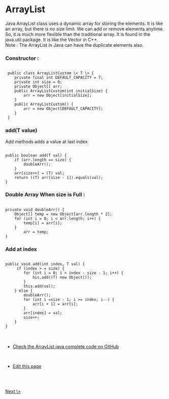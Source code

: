 <h1 className="mh1">ArrayList</h1>
<p>Java ArrayList class uses a dynamic array for storing the elements. It is like an array, but there is no size limit. We can add or remove elements anytime.
 So, it is much more flexible than the traditional array. It is found in the java.util package. It is like the Vector in C++.

<br/>
Note : The ArrayList in Java can have the duplicate elements also.
</p>
<h3 className="mh3">Constructor : </h3>
<code>
 public class ArrayListCustom \< T \> {
    private final int DEFAULT_CAPACITY = 7;
    private int size = 0;
    private Object[] arr;
    public ArrayListCustom(int initialSize) {
        arr = new Object[initialSize];
    }
    public ArrayListCustom() {
        arr = new Object[DEFAULT_CAPACITY];
    }
 }
</code>

<h3 className="mh3">add(T value) </h3>
<p>Add methods adds a value at last index</p>
<code>
public boolean add(T val) {
    if (arr.length == size) {
        doubleArr();
    }
    arr[size++] = (T) val;
    return ((T) arr[size - 1]).equals(val);
}
</code>
<h3 className="mh3">Double Array When size is Full : </h3>
<code>
private void doubleArr() {
    Object[] temp = new Object[arr.length * 2];
    for (int i = 0; i < arr.length; i++) {
        temp[i] = arr[i];
    }
        arr = temp;
}
</code>
<h3 className="mh3">Add at index</h3>
<code>
public void add(int index, T val) {
     if (index > = size) {
        for (int i = 0; i < index - size - 1; i++) {
            his.add((T) new Object());
        }
        this.add(val);
    } else {
        doubleArr();
        for (int i =size - 1; i >= index; i--) {
            arr[i + 1] = arr[i];
        }
        arr[index] = val;
        size++;
    }
}
</code>


<br>
<br>

- <a class="blue" href="https://github.com/nisabmohd/DS-Implementations/blob/master/src/Lists/ArrayListCustom.java">Check the ArrayList.java complete code on GitHub</a>

<br>

- <a class="blue" href="https://github.com/dsatease/ds-ease-react/blob/main/src/content/docs/ArrayList.md">Edit this page</a>

<br><br>

<div class="same-line-gap">
<a class="blue" href="/"></a>
<a class="blue" href="/lists?topic=single-linked-list">Next \> </a>
</div>


<br>
<br>
<br>
<br>